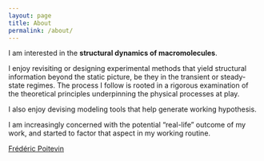 ```yaml
---
layout: page
title: About
permalink: /about/
---
```

<script type="text/javascript" src="https://platform.linkedin.com/badges/js/profile.js" async defer></script>

I am interested in the **structural dynamics of macromolecules**.


I enjoy revisiting or designing experimental methods that yield structural information beyond the static picture, be they in the transient or steady-state regimes. The process I follow is rooted in a rigorous examination of the theoretical principles underpinning the physical processes at play. 


I also enjoy devising modeling tools that help generate working hypothesis. 


I am increasingly concerned with the potential “real-life” outcome of my work, and started to factor that aspect in my working routine.

<div class="LI-profile-badge"  data-version="v1" data-size="medium" data-locale="fr_FR" data-type="vertical" data-theme="light" data-vanity="fredericpoitevin"><a class="LI-simple-link" href='https://www.linkedin.com/in/fredericpoitevin?trk=profile-badge'>Frédéric Poitevin</a></div>

